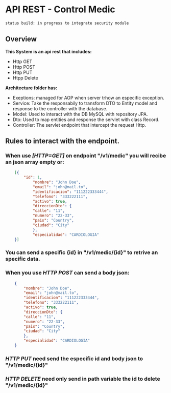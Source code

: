 # API REST - Control Medic

```sh
status build: in progress to integrate security module
```

## Overview
**This System is an api rest that includes:**
  - Http GET
  - Http POST
  - Http PUT
  - Htpp Delete

**Architecture folder has:**
   - Exeptions: managed for AOP when server trhow an especific exception.
   - Service: Take the responsabily to transform DTO to Entity model and response to the controller with the database.
   - Model: Used to interact with the DB MySQL with repository JPA.
   - Dto: Used to map entities and response the servlet with class Record.
   - Controller: The servlet endpoint that intercept the request Http.

## **Rules to interact with the endpoint.**

### When use *[HTTP=GET]* on endpoint "/v1/medic" you will recibe an json array empty or:

```json
    [{
        "id": 1,
            "nombre": "John Doe",
            "email": "john@mail.to",
            "identificacion": "111222333444",
            "telefono": "333222111",
            "activo": true,
            "direccionDto": {
            "calle": "11",
            "numero": "22-33",
            "pais": "Country",
            "ciudad": "City"
            },
            "especialidad": "CARDIOLOGIA"
    }]
```

### You can send a specific {id} in "/v1/medic/{id}" to retrive an specific data.

### When you use *HTTP POST* can send a body json:
```json
    {
        "nombre": "John Doe",
        "email": "john@mail.to",
        "identificacion": "111222333444",
        "telefono": "333222111",
        "activo": true,
        "direccionDto": {
        "calle": "11",
        "numero": "22-33",
        "pais": "Country",
        "ciudad": "City"
        },
        "especialidad": "CARDIOLOGIA"
    }
```

### *HTTP PUT* need send the especific id and body json to "/v1/medic/{id}"
### *HTTP DELETE* need only send in path variable the id to delete "/v1/medic/{id}"
